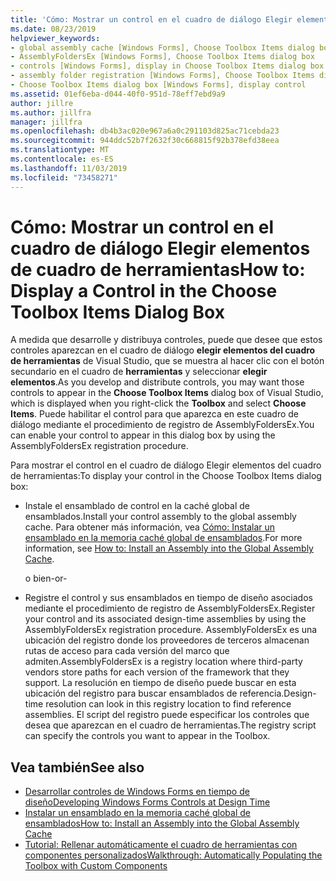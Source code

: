 ```yaml
---
title: 'Cómo: Mostrar un control en el cuadro de diálogo Elegir elementos de cuadro de herramientas'
ms.date: 08/23/2019
helpviewer_keywords:
- global assembly cache [Windows Forms], Choose Toolbox Items dialog box
- AssemblyFoldersEx [Windows Forms], Choose Toolbox Items dialog box
- controls [Windows Forms], display in Choose Toolbox Items dialog box
- assembly folder registration [Windows Forms], Choose Toolbox Items dialog box
- Choose Toolbox Items dialog box [Windows Forms], display control
ms.assetid: 01ef6eba-d044-40f0-951d-78eff7ebd9a9
author: jillre
ms.author: jillfra
manager: jillfra
ms.openlocfilehash: db4b3ac020e967a6a0c291103d825ac71cebda23
ms.sourcegitcommit: 944ddc52b7f2632f30c668815f92b378efd38eea
ms.translationtype: MT
ms.contentlocale: es-ES
ms.lasthandoff: 11/03/2019
ms.locfileid: "73458271"
---
```

# <a name="how-to-display-a-control-in-the-choose-toolbox-items-dialog-box"></a><span data-ttu-id="d1e05-102">Cómo: Mostrar un control en el cuadro de diálogo Elegir elementos de cuadro de herramientas</span><span class="sxs-lookup"><span data-stu-id="d1e05-102">How to: Display a Control in the Choose Toolbox Items Dialog Box</span></span>

<span data-ttu-id="d1e05-103">A medida que desarrolle y distribuya controles, puede que desee que estos controles aparezcan en el cuadro de diálogo **elegir elementos del cuadro de herramientas** de Visual Studio, que se muestra al hacer clic con el botón secundario en el cuadro de **herramientas** y seleccionar **elegir elementos**.</span><span class="sxs-lookup"><span data-stu-id="d1e05-103">As you develop and distribute controls, you may want those controls to appear in the **Choose Toolbox Items** dialog box of Visual Studio, which is displayed when you right-click the **Toolbox** and select **Choose Items**.</span></span> <span data-ttu-id="d1e05-104">Puede habilitar el control para que aparezca en este cuadro de diálogo mediante el procedimiento de registro de AssemblyFoldersEx.</span><span class="sxs-lookup"><span data-stu-id="d1e05-104">You can enable your control to appear in this dialog box by using the AssemblyFoldersEx registration procedure.</span></span>

<span data-ttu-id="d1e05-105">Para mostrar el control en el cuadro de diálogo Elegir elementos del cuadro de herramientas:</span><span class="sxs-lookup"><span data-stu-id="d1e05-105">To display your control in the Choose Toolbox Items dialog box:</span></span>

- <span data-ttu-id="d1e05-106">Instale el ensamblado de control en la caché global de ensamblados.</span><span class="sxs-lookup"><span data-stu-id="d1e05-106">Install your control assembly to the global assembly cache.</span></span> <span data-ttu-id="d1e05-107">Para obtener más información, vea [Cómo: Instalar un ensamblado en la memoria caché global de ensamblados](../../app-domains/install-assembly-into-gac.md).</span><span class="sxs-lookup"><span data-stu-id="d1e05-107">For more information, see [How to: Install an Assembly into the Global Assembly Cache](../../app-domains/install-assembly-into-gac.md).</span></span>

  <span data-ttu-id="d1e05-108">o bien</span><span class="sxs-lookup"><span data-stu-id="d1e05-108">-or-</span></span>

- <span data-ttu-id="d1e05-109">Registre el control y sus ensamblados en tiempo de diseño asociados mediante el procedimiento de registro de AssemblyFoldersEx.</span><span class="sxs-lookup"><span data-stu-id="d1e05-109">Register your control and its associated design-time assemblies by using the AssemblyFoldersEx registration procedure.</span></span> <span data-ttu-id="d1e05-110">AssemblyFoldersEx es una ubicación del registro donde los proveedores de terceros almacenan rutas de acceso para cada versión del marco que admiten.</span><span class="sxs-lookup"><span data-stu-id="d1e05-110">AssemblyFoldersEx is a registry location where third-party vendors store paths for each version of the framework that they support.</span></span> <span data-ttu-id="d1e05-111">La resolución en tiempo de diseño puede buscar en esta ubicación del registro para buscar ensamblados de referencia.</span><span class="sxs-lookup"><span data-stu-id="d1e05-111">Design-time resolution can look in this registry location to find reference assemblies.</span></span> <span data-ttu-id="d1e05-112">El script del registro puede especificar los controles que desea que aparezcan en el cuadro de herramientas.</span><span class="sxs-lookup"><span data-stu-id="d1e05-112">The registry script can specify the controls you want to appear in the Toolbox.</span></span>

## <a name="see-also"></a><span data-ttu-id="d1e05-113">Vea también</span><span class="sxs-lookup"><span data-stu-id="d1e05-113">See also</span></span>

- [<span data-ttu-id="d1e05-114">Desarrollar controles de Windows Forms en tiempo de diseño</span><span class="sxs-lookup"><span data-stu-id="d1e05-114">Developing Windows Forms Controls at Design Time</span></span>](developing-windows-forms-controls-at-design-time.md)
- [<span data-ttu-id="d1e05-115">Instalar un ensamblado en la memoria caché global de ensamblados</span><span class="sxs-lookup"><span data-stu-id="d1e05-115">How to: Install an Assembly into the Global Assembly Cache</span></span>](../../app-domains/install-assembly-into-gac.md)
- [<span data-ttu-id="d1e05-116">Tutorial: Rellenar automáticamente el cuadro de herramientas con componentes personalizados</span><span class="sxs-lookup"><span data-stu-id="d1e05-116">Walkthrough: Automatically Populating the Toolbox with Custom Components</span></span>](walkthrough-automatically-populating-the-toolbox-with-custom-components.md)
